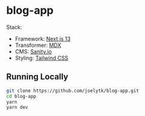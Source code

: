# blog-app

Stack:

- Framework: [Next.js 13](https://beta.nextjs.org/docs/)
- Transformer: [MDX](https://mdxjs.com/)
- CMS: [Sanity.io](https://www.sanity.io/)
- Styling: [Tailwind CSS](https://tailwindcss.com/)

## Running Locally

```bash
git clone https://github.com/joelytk/blog-app.git
cd blog-app
yarn
yarn dev
```
